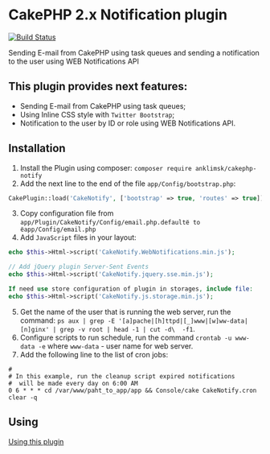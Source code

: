 # CakePHP 2.x Notification plugin
[![Build Status](https://travis-ci.com/anklimsk/cakephp-notify.svg?branch=master)](https://travis-ci.com/anklimsk/cakephp-notify)

Sending E-mail from CakePHP using task queues and sending a notification to the user using WEB Notifications API

## This plugin provides next features:

- Sending E-mail from CakePHP using task queues;
- Using Inline CSS style with `Twitter Bootstrap`;
- Notification to the user by ID or role using WEB Notifications API.

## Installation

1. Install the Plugin using composer: `composer require anklimsk/cakephp-notify`
2. Add the next line to the end of the file `app/Config/bootstrap.php`:
```php
CakePlugin::load('CakeNotify', ['bootstrap' => true, 'routes' => true]);
```
3. Copy configuration file from `app/Plugin/CakeNotify/Config/email.php.defaultё to ёapp/Config/email.php`
4. Add `JavaScript` files in your layout:
```php
echo $this->Html->script('CakeNotify.WebNotifications.min.js');

// Add jQuery plugin Server-Sent Events
echo $this->Html->script('CakeNotify.jquery.sse.min.js');

If need use store configuration of plugin in storages, include file:
echo $this->Html->script('CakeNotify.js.storage.min.js');
```
5. Get the name of the user that is running the web server, run the command:
`ps aux | grep -E '[a]pache|[h]ttpd|[_]www|[w]ww-data|[n]ginx' | grep -v root | head -1 | cut -d\  -f1`.
6. Configure scripts to run schedule, run the command `crontab -u www-data -e` where
`www-data` - user name for web server.
7. Add the following line to the list of cron jobs:
```
#
# In this example, run the cleanup script expired notifications 
#  will be made every day on 6:00 AM 
0 6 * * * cd /var/www/paht_to_app/app && Console/cake CakeNotify.cron clear -q
```

## Using

[Using this plugin](docs/USING.md)
